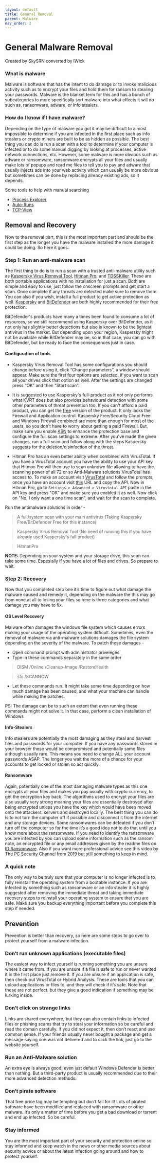 ```yaml
---
layout: default
title: General Removal
parent: Malware
nav_order: 2
---
```


# General Malware Removal
Created by SkySRN converted by IWick

### What is malware
Malware is software that has the intent to do damage or to invoke malicious activity such as to encrypt your files and hold them for ransom to stealing your passwords. Malware is the blanket term for this and has a bunch of subcategories to more specifically sort malware into what effects it will do such as, ransomware, adware, or info stealers.

### How do I know if I have malware?
Depending on the type of malware you got it may be difficult to almost impossible to determine if you are infected in the first place such as info stealers or crypto miners are built to be as hidden as possible. The best thing you can do is run a scan with a tool to determine if your computer is infected or to do some manual digging by looking at processes, active network connections, etc. However, some malware is more obvious such as adware or ransomware, ransomware encrypts all your files and usually make lots of popups and read me files to tell you to pay and adware that usually injects ads into your web activity which can usually be more obvious but sometimes can be done by replacing already existing ads, so it depends.

Some tools to help with manual searching
- [Process Explorer](https://docs.microsoft.com/en-us/sysinternals/downloads/process-explorer)
- [Auto-Runs](https://docs.microsoft.com/en-us/sysinternals/downloads/autoruns)
- [TCP-View](https://docs.microsoft.com/en-us/sysinternals/downloads/tcpview)

## Removal and Recovery
Now to the removal part, this is the most important part and should be the first step as the longer you have the malware installed the more damage it could be doing. So here it goes.

### Step 1: Run an anti-malware scan
The first thing to do is to run a scan with a trusted anti-malware utility such as [Kaspersky Virus Removal Tool](https://www.kaspersky.com/downloads/free-virus-removal-tool), [Hitman Pro](https://www.bleepingcomputer.com/download/hitmanpro/), and [TDSSKiller](https://www.bleepingcomputer.com/download/tdsskiller/). These are both portable applications with no installation for just a scan. Both are simple and easy to use, just follow the onscreen prompts and get start a scan. Once complete if any threats are detected make sure to remove them. You can also if you wish, install a full product to get active protection as well. [Kaspersky](https://www.kaspersky.com/free-antivirus) and [BitDefender](https://www.bitdefender.com/solutions/free.html) are both highly recommended for their free protection.

BitDefender's products have many a times been found to consume a lot of resources, so we still recommend using Kaspersky over BitDefender, as it not only has slightly better detections but also is known to be the lightest antivirus in the market. But depending upon your region, Kaspersky might not be available while BitDefender may be, so in that case, you can go with BitDefender, but be ready to face the consequences just in case.

#### Configuration of tools
- Kaspersky Virus Removal Tool has some configurations you should change before using it, click “Change parameters”, a window should appear. Make sure the first four options are selected, if you want to scan all your drives click that option as well. After the settings are changed press “OK” and then “Start scan”.

- It is suggested to use Kaspersky's full-product as it not only performs what KVRT does but also provides behavioural detection with some other parameters of threat prevention too. If you can't afford a paid product, you can get the [free](https://www.kaspersky.com/free-antivirus) version of the product. It only lacks the Firewall and Application control. Kaspersky Free/Security Cloud Free and Windows Firewall combined are more than enough for most of the users, so you don't have to worry about getting a paid Firewall. But, make sure you enable [KSN](https://www.kaspersky.com/ksn) to enhance the protection base and configure the full scan settings to extreme. After you've made the given changes, run a full scan and follow along with the steps Kaspersky suggests for the deletion/disinfection of the threat.

- Hitman Pro has an even better ability when combined with VirusTotal. If you have a VirusTotal account you have the ability to use your API key that Hitman Pro will then
use to scan unknown file allowing to have the scanning power of all 72 or so Anti-Malware solutions VirusTotal has access to. To make an account visit [VirusTotal](https://www.virustotal.com/gui/sign-in) and follow the prompts, once you have an account visit [this](https://www.virustotal.com/gui/my-apikey) URL and copy the API.
Now in Hitman Pro, go to `Settings > Advanced > Virustotal API` paste in the API key and press "OK" and make sure you enabled it as well. Now click on "No, I only want a one time scan", and wait for the scan to complete.

Run the antimalware solutions in order - 

> A full/system scan with your main antivirus (Taking Kaspersky Free/BitDefender Free for this instance)

> Kaspersky Virus Removal Tool (No need of running this if you have already used Kaspersky's full product)

> HitmanPro

**NOTE:** Depending on your system and your storage drive, this scan can take some time. Espesially if you have a lot of files and drives. So prepare to wait.

### Step 2: Recovery
Now that you completed step one it’s time to figure out what damage the malware caused and remedy it, depending on the malware the this may go from none at all to losing your files so here is three categories and what damage you may have to fix.

#### OS Level Recovery
Malware often damages the windows file system which causes errors making your usage of the operating system difficult. Sometimes, even the removal of malware via anti-malware solutions damages the file system depending on the severity of the malware. To patch these damages - 
- Open command prompt with administrator priveleges
- Type in these commands separately in the same order

> DISM /Online /Cleanup-Image /RestoreHealth

> sfc /SCANNOW

- Let these commands run. It might take some time depending on how much damage has been caused, and what your machine can handle while making the patches.

PS: The damage can be to such an extent that even running these commands might not solve it. In that case, perform a clean installation of Windows

#### Info-Stealers
Info stealers are potentially the most damaging as they steal and harvest files and passwords for your computer. If you have any passwords stored in your browser those would be compromised and potentially some files although usually rare. This means you need to change ALL your account passwords ASAP. The longer you wait the more of a chance for your accounts to get locked or stolen so act quickly.

#### Ransomware
Again, potentially one of the most damaging malware types as this one encrypts all your files and makes you pay usually with crypto currency, to get the encryption key back. The algorithms used to encrypt your files are also usually very strong meaning your files are essentially destroyed after being encrypted unless you have the key which would have been moved onto the attackers’ servers and destroyed locally. The best thing you can do is to not turn the computer off if possible and disconnect it from the internet and any storage devices. Some ransomwares can be defeated if you don’t turn off the computer so for the time it’s a good idea not to do that until you know more about the ransomware. If you need to identify the ransomware you are infected by you can upload some information such as the ransom note, an encrypted file or any email addresses given by the readme files on [ID Ransomware](https://id-ransomware.malwarehunterteam.com/). Also if you want more professional advice see this video by  [The PC Security Channel](https://youtu.be/g0yXmQx89x4) from 2019 but still something to keep in mind.

### A quick note
The only way to be truly sure that your computer is no longer infected is to fully reinstall the operating system from a bootable instance. If you are infected by something such as ransomware or an info stealer it is highly suggested after removing the immediate threat and taking immediate recovery steps to reinstall your operating system to ensure that you are safe. Make sure you backup everything important before you complete this step if needed.

## Prevention
Prevention is better than recovery, so here are some steps to go over to protect yourself from a malware infection.

### Don’t run unknown applications (executable files)
The easiest way to infect yourself is running something you are unsure where it came from. If you are unsure if a file is safe to run or never wanted it in the first place just remove it. If you are unsure if an application is safe, then check out VirusTotal or Hybrid Analysis. These are tools that you can upload applications or files to, and they will check if it’s safe. Note that these are not perfect, but they give a good indication if something may be lurking inside.

### Don’t click on strange links
Links are shared everywhere, but they can also contain links to infected files or phishing scams that try to steal your information so be careful and read the domain carefully. If you did not expect it, then don’t react and use common sense. If your friends usually never bought a package and get a message saying one was not delivered and to click the link, just go to the website yourself.

### Run an Anti-Malware solution
An extra eye is always good, even just default Windows Defender is better than nothing. But a third-party product is usually recommended due to their more advanced detection methods.

### Don’t pirate software
That free price tag may be tempting but don’t fall for it! Lots of pirated software have been modified and replaced with ransomware or other malware. It’s only a matter of time before you get a bad download or torrent and end up infected. So be careful.

### Stay informed
You are the most important part of your security and protection online so stay informed and keep watch in the news or other media sources about security advice or about the latest infection going around and how to protect yourself.
